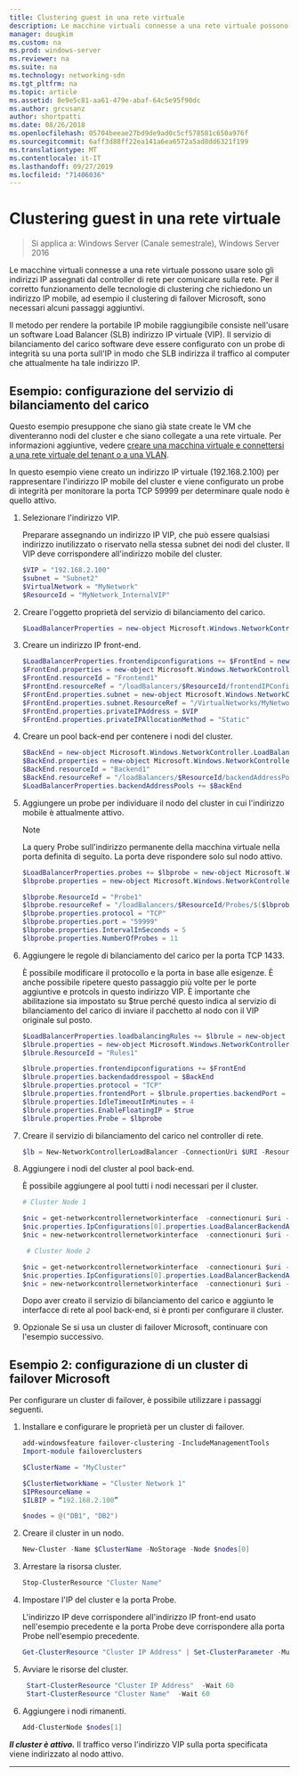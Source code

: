 ```yaml
---
title: Clustering guest in una rete virtuale
description: Le macchine virtuali connesse a una rete virtuale possono usare solo gli indirizzi IP assegnati dal controller di rete per comunicare sulla rete.  Per il corretto funzionamento delle tecnologie di clustering che richiedono un indirizzo IP mobile, ad esempio il clustering di failover Microsoft, sono necessari alcuni passaggi aggiuntivi.
manager: dougkim
ms.custom: na
ms.prod: windows-server
ms.reviewer: na
ms.suite: na
ms.technology: networking-sdn
ms.tgt_pltfrm: na
ms.topic: article
ms.assetid: 8e9e5c81-aa61-479e-abaf-64c5e95f90dc
ms.author: grcusanz
author: shortpatti
ms.date: 08/26/2018
ms.openlocfilehash: 05704beeae27bd9de9ad0c5cf578581c650a976f
ms.sourcegitcommit: 6aff3d88ff22ea141a6ea6572a5ad8dd6321f199
ms.translationtype: MT
ms.contentlocale: it-IT
ms.lasthandoff: 09/27/2019
ms.locfileid: "71406036"
---
```

# <a name="guest-clustering-in-a-virtual-network"></a>Clustering guest in una rete virtuale

>Si applica a: Windows Server (Canale semestrale), Windows Server 2016

Le macchine virtuali connesse a una rete virtuale possono usare solo gli indirizzi IP assegnati dal controller di rete per comunicare sulla rete.  Per il corretto funzionamento delle tecnologie di clustering che richiedono un indirizzo IP mobile, ad esempio il clustering di failover Microsoft, sono necessari alcuni passaggi aggiuntivi.

Il metodo per rendere la portabile IP mobile raggiungibile consiste nell'usare un software Load Balancer \(SLB\) indirizzo IP virtuale \(VIP\).  Il servizio di bilanciamento del carico software deve essere configurato con un probe di integrità su una porta sull'IP in modo che SLB indirizza il traffico al computer che attualmente ha tale indirizzo IP.


## <a name="example-load-balancer-configuration"></a>Esempio: configurazione del servizio di bilanciamento del carico

Questo esempio presuppone che siano già state create le VM che diventeranno nodi del cluster e che siano collegate a una rete virtuale.  Per informazioni aggiuntive, vedere [creare una macchina virtuale e connettersi a una rete virtuale del tenant o a una VLAN](https://technet.microsoft.com/windows-server-docs/networking/sdn/manage/create-a-tenant-vm).  

In questo esempio viene creato un indirizzo IP virtuale (192.168.2.100) per rappresentare l'indirizzo IP mobile del cluster e viene configurato un probe di integrità per monitorare la porta TCP 59999 per determinare quale nodo è quello attivo.

1. Selezionare l'indirizzo VIP.<p>Preparare assegnando un indirizzo IP VIP, che può essere qualsiasi indirizzo inutilizzato o riservato nella stessa subnet dei nodi del cluster.  Il VIP deve corrispondere all'indirizzo mobile del cluster.

   ```PowerShell
   $VIP = "192.168.2.100"
   $subnet = "Subnet2"
   $VirtualNetwork = "MyNetwork"
   $ResourceId = "MyNetwork_InternalVIP"
   ```

2. Creare l'oggetto proprietà del servizio di bilanciamento del carico.

   ```PowerShell
   $LoadBalancerProperties = new-object Microsoft.Windows.NetworkController.LoadBalancerProperties
   ```

3. Creare un indirizzo IP front\-end.

   ```PowerShell
   $LoadBalancerProperties.frontendipconfigurations += $FrontEnd = new-object Microsoft.Windows.NetworkController.LoadBalancerFrontendIpConfiguration
   $FrontEnd.properties = new-object Microsoft.Windows.NetworkController.LoadBalancerFrontendIpConfigurationProperties
   $FrontEnd.resourceId = "Frontend1"
   $FrontEnd.resourceRef = "/loadBalancers/$ResourceId/frontendIPConfigurations/$($FrontEnd.resourceId)"
   $FrontEnd.properties.subnet = new-object Microsoft.Windows.NetworkController.Subnet
   $FrontEnd.properties.subnet.ResourceRef = "/VirtualNetworks/MyNetwork/Subnets/Subnet2"
   $FrontEnd.properties.privateIPAddress = $VIP
   $FrontEnd.properties.privateIPAllocationMethod = "Static"
   ```

4. Creare un pool back\-end per contenere i nodi del cluster.

   ```PowerShell
   $BackEnd = new-object Microsoft.Windows.NetworkController.LoadBalancerBackendAddressPool
   $BackEnd.properties = new-object Microsoft.Windows.NetworkController.LoadBalancerBackendAddressPoolProperties
   $BackEnd.resourceId = "Backend1"
   $BackEnd.resourceRef = "/loadBalancers/$ResourceId/backendAddressPools/$($BackEnd.resourceId)"
   $LoadBalancerProperties.backendAddressPools += $BackEnd
   ```

5. Aggiungere un probe per individuare il nodo del cluster in cui l'indirizzo mobile è attualmente attivo. 

   >[!NOTE]
   >La query Probe sull'indirizzo permanente della macchina virtuale nella porta definita di seguito.  La porta deve rispondere solo sul nodo attivo. 

   ```PowerShell
   $LoadBalancerProperties.probes += $lbprobe = new-object Microsoft.Windows.NetworkController.LoadBalancerProbe
   $lbprobe.properties = new-object Microsoft.Windows.NetworkController.LoadBalancerProbeProperties

   $lbprobe.ResourceId = "Probe1"
   $lbprobe.resourceRef = "/loadBalancers/$ResourceId/Probes/$($lbprobe.resourceId)"
   $lbprobe.properties.protocol = "TCP"
   $lbprobe.properties.port = "59999"
   $lbprobe.properties.IntervalInSeconds = 5
   $lbprobe.properties.NumberOfProbes = 11
   ```

6. Aggiungere le regole di bilanciamento del carico per la porta TCP 1433.<p>È possibile modificare il protocollo e la porta in base alle esigenze.  È anche possibile ripetere questo passaggio più volte per le porte aggiuntive e protcols in questo indirizzo VIP.  È importante che abilitazione sia impostato su $true perché questo indica al servizio di bilanciamento del carico di inviare il pacchetto al nodo con il VIP originale sul posto.

   ```PowerShell
   $LoadBalancerProperties.loadbalancingRules += $lbrule = new-object Microsoft.Windows.NetworkController.LoadBalancingRule
   $lbrule.properties = new-object Microsoft.Windows.NetworkController.LoadBalancingRuleProperties
   $lbrule.ResourceId = "Rules1"

   $lbrule.properties.frontendipconfigurations += $FrontEnd
   $lbrule.properties.backendaddresspool = $BackEnd 
   $lbrule.properties.protocol = "TCP"
   $lbrule.properties.frontendPort = $lbrule.properties.backendPort = 1433 
   $lbrule.properties.IdleTimeoutInMinutes = 4
   $lbrule.properties.EnableFloatingIP = $true
   $lbrule.properties.Probe = $lbprobe
   ```

7. Creare il servizio di bilanciamento del carico nel controller di rete.

   ```PowerShell
   $lb = New-NetworkControllerLoadBalancer -ConnectionUri $URI -ResourceId $ResourceId -Properties $LoadBalancerProperties -Force
   ```

8. Aggiungere i nodi del cluster al pool back-end.<p>È possibile aggiungere al pool tutti i nodi necessari per il cluster.

   ```PowerShell
   # Cluster Node 1

   $nic = get-networkcontrollernetworkinterface  -connectionuri $uri -resourceid "ClusterNode1_Network-Adapter"
   $nic.properties.IpConfigurations[0].properties.LoadBalancerBackendAddressPools += $lb.properties.backendaddresspools[0]
   $nic = new-networkcontrollernetworkinterface  -connectionuri $uri -resourceid $nic.resourceid -properties $nic.properties -force

    # Cluster Node 2

   $nic = get-networkcontrollernetworkinterface  -connectionuri $uri -resourceid "ClusterNode2_Network-Adapter"
   $nic.properties.IpConfigurations[0].properties.LoadBalancerBackendAddressPools += $lb.properties.backendaddresspools[0]
   $nic = new-networkcontrollernetworkinterface  -connectionuri $uri -resourceid $nic.resourceid -properties $nic.properties -force
   ```

   Dopo aver creato il servizio di bilanciamento del carico e aggiunto le interfacce di rete al pool back-end, si è pronti per configurare il cluster.  

9. Opzionale Se si usa un cluster di failover Microsoft, continuare con l'esempio successivo. 

## <a name="example-2-configuring-a-microsoft-failover-cluster"></a>Esempio 2: configurazione di un cluster di failover Microsoft

Per configurare un cluster di failover, è possibile utilizzare i passaggi seguenti.

1. Installare e configurare le proprietà per un cluster di failover.

   ```PowerShell
   add-windowsfeature failover-clustering -IncludeManagementTools
   Import-module failoverclusters

   $ClusterName = "MyCluster"
   
   $ClusterNetworkName = "Cluster Network 1"
   $IPResourceName =  
   $ILBIP = “192.168.2.100” 

   $nodes = @("DB1", "DB2")
   ```

2. Creare il cluster in un nodo.

   ```PowerShell
   New-Cluster -Name $ClusterName -NoStorage -Node $nodes[0]
   ```

3. Arrestare la risorsa cluster.

   ```PowerShell
   Stop-ClusterResource "Cluster Name" 
   ```

4. Impostare l'IP del cluster e la porta Probe.<p>L'indirizzo IP deve corrispondere all'indirizzo IP front-end usato nell'esempio precedente e la porta Probe deve corrispondere alla porta Probe nell'esempio precedente.

   ```PowerShell
   Get-ClusterResource "Cluster IP Address" | Set-ClusterParameter -Multiple @{"Address"="$ILBIP";"ProbePort"="59999";"SubnetMask"="255.255.255.255";"Network"="$ClusterNetworkName";"EnableDhcp"=0}
   ```

5. Avviare le risorse del cluster.

   ```PowerShell
    Start-ClusterResource "Cluster IP Address"  -Wait 60 
    Start-ClusterResource "Cluster Name"  -Wait 60 
   ```

6. Aggiungere i nodi rimanenti.

   ```PowerShell
   Add-ClusterNode $nodes[1]
   ```

_**Il cluster è attivo.**_ Il traffico verso l'indirizzo VIP sulla porta specificata viene indirizzato al nodo attivo.

---